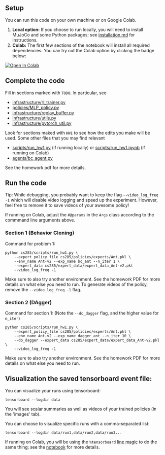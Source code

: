 ## Setup

You can run this code on your own machine or on Google Colab. 

1. **Local option:** If you choose to run locally, you will need to install MuJoCo and some Python packages; see [installation.md](installation.md) for instructions.
2. **Colab:** The first few sections of the notebook will install all required dependencies. You can try out the Colab option by clicking the badge below:

[![Open In Colab](https://colab.research.google.com/assets/colab-badge.svg)](https://colab.research.google.com/github/berkeleydeeprlcourse/homework_fall2021/blob/master/hw1/cs285/scripts/run_hw1.ipynb)

## Complete the code

Fill in sections marked with `TODO`. In particular, see
 - [infrastructure/rl_trainer.py](cs285/infrastructure/rl_trainer.py)
 - [policies/MLP_policy.py](cs285/policies/MLP_policy.py)
 - [infrastructure/replay_buffer.py](cs285/infrastructure/replay_buffer.py)
 - [infrastructure/utils.py](cs285/infrastructure/utils.py)
 - [infrastructure/pytorch_util.py](cs285/infrastructure/pytorch_util.py)

Look for sections maked with `HW1` to see how the edits you make will be used.
Some other files that you may find relevant
 - [scripts/run_hw1.py](run_hw1.py) (if running locally) or [scripts/run_hw1.ipynb](cs285/scripts/run_hw1.ipynb) (if running on Colab)
 - [agents/bc_agent.py](cs285/agents/bc_agent.py)

See the homework pdf for more details.

## Run the code

Tip: While debugging, you probably want to keep the flag `--video_log_freq -1` which will disable video logging and speed up the experiment. However, feel free to remove it to save videos of your awesome policy!

If running on Colab, adjust the `#@params` in the `Args` class according to the commmand line arguments above.

### Section 1 (Behavior Cloning)
Command for problem 1:

```
python cs285/scripts/run_hw1.py \
	--expert_policy_file cs285/policies/experts/Ant.pkl \
	--env_name Ant-v2 --exp_name bc_ant --n_iter 1 \
	--expert_data cs285/expert_data/expert_data_Ant-v2.pkl
	--video_log_freq -1
```

Make sure to also try another environment.
See the homework PDF for more details on what else you need to run.
To generate videos of the policy, remove the `--video_log_freq -1` flag.

### Section 2 (DAgger)
Command for section 1:
(Note the `--do_dagger` flag, and the higher value for `n_iter`)

```
python cs285/scripts/run_hw1.py \
    --expert_policy_file cs285/policies/experts/Ant.pkl \
    --env_name Ant-v2 --exp_name dagger_ant --n_iter 10 \
    --do_dagger --expert_data cs285/expert_data/expert_data_Ant-v2.pkl \
	--video_log_freq -1
```

Make sure to also try another environment.
See the homework PDF for more details on what else you need to run.

## Visualization the saved tensorboard event file:

You can visualize your runs using tensorboard:
```
tensorboard --logdir data
```

You will see scalar summaries as well as videos of your trained policies (in the 'images' tab).

You can choose to visualize specific runs with a comma-separated list:
```
tensorboard --logdir data/run1,data/run2,data/run3...
```

If running on Colab, you will be using the `%tensorboard` [line magic](https://ipython.readthedocs.io/en/stable/interactive/magics.html) to do the same thing; see the [notebook](cs285/scripts/run_hw1.ipynb) for more details.

